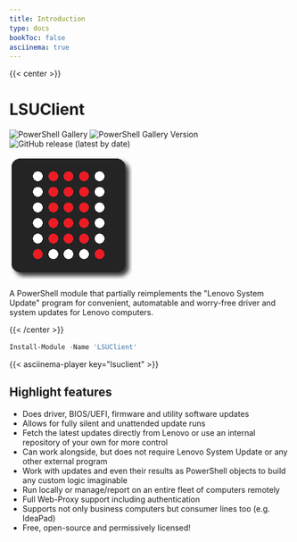 ```yaml
---
title: Introduction
type: docs
bookToc: false
asciinema: true
---
```


{{< center >}}

# LSUClient

![PowerShell Gallery](https://img.shields.io/powershellgallery/dt/LSUClient?label=PowerShell%20Gallery&logo=Powershell&logoColor=FFFFFF&style=flat)
![PowerShell Gallery Version](https://img.shields.io/powershellgallery/v/lsuclient?label=Latest&logo=powershell&logoColor=FFF)
![GitHub release (latest by date)](https://img.shields.io/github/v/release/jantari/lsuclient?label=Latest&logo=github)

![logo](./logo_220px.png)

A PowerShell module that partially reimplements the "Lenovo System Update" program for convenient,
automatable and worry-free driver and system updates for Lenovo computers.

{{< /center >}}

```powershell
Install-Module -Name 'LSUClient'
```

{{< asciinema-player key="lsuclient" >}}

## Highlight features

- Does driver, BIOS/UEFI, firmware and utility software updates
- Allows for fully silent and unattended update runs
- Fetch the latest updates directly from Lenovo or use an internal repository of your own for more control
- Can work alongside, but does not require Lenovo System Update or any other external program
- Work with updates and even their results as PowerShell objects to build any custom logic imaginable
- Run locally or manage/report on an entire fleet of computers remotely
- Full Web-Proxy support including authentication
- Supports not only business computers but consumer lines too (e.g. IdeaPad)
- Free, open-source and permissively licensed!

